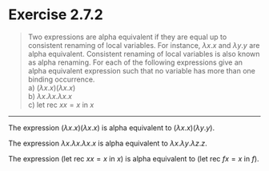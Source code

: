 # Exercise 2.7.2

> Two expressions are alpha equivalent if they are equal up to consistent renaming of local variables.
> For instance, $\lambda x. x$ and $\lambda y. y$ are alpha equivalent.
> Consistent renaming of local variables is also known as alpha renaming.
> For each of the following expressions give an alpha equivalent expression such that no variable has more than one binding occurrence.  
> a) $(\lambda x. x) (\lambda x. x)$  
> b) $\lambda x. \lambda x. \lambda x. x$  
> c) $\text{let rec } x x = x \text{ in } x$

---

The expression $(\lambda x. x) (\lambda x. x)$ is alpha equivalent to $(\lambda x. x) (\lambda y. y)$.

The expression $\lambda x. \lambda x. \lambda x. x$ is alpha equivalent to $\lambda x. \lambda y. \lambda z. z$.

The expression $(\text{let rec } x x = x \text{ in } x)$ is alpha equivalent to $(\text{let rec } f x = x \text{ in } f)$.
